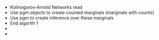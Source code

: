 - Kolmogorov-Arnold Networks read
- Use pgm objects to create counted marginals (marginals with counts)
- Use pgm to create inference over these marginals
- End algorith 1
-
-